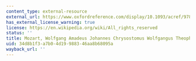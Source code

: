 ```yaml
---
content_type: external-resource
external_url: https://www.oxfordreference.com/display/10.1093/acref/9780199578108.001.0001/acref-9780199578108
has_external_license_warning: true
license: https://en.wikipedia.org/wiki/All_rights_reserved
status: ''
title: Mozart, Wolfgang Amadeus Johannes Chrysostomus Wolfgangus Theophilius
uid: 34d8b1f3-a7b0-4d19-9883-46aa8b68095a
wayback_url: ''
---
```

